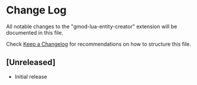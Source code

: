 # Change Log

All notable changes to the "gmod-lua-entity-creator" extension will be documented in this file.

Check [Keep a Changelog](http://keepachangelog.com/) for recommendations on how to structure this file.

## [Unreleased]

- Initial release